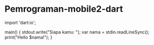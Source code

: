 # Pemrograman-mobile2-dart
import 'dart:io';

main() {
  stdout.write("Siapa kamu: ");
    var nama = stdin.readLineSync();
      print("Hello $nama!");
      }
